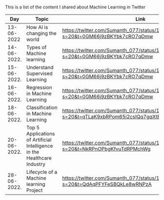 This is a list of the content I shared about Machine Learning in Twitter





| Day           | Topic | Link|
| ------------- | ------------- |------------- |
| 13-06-2022    |How AI is changing the world|https://twitter.com/Sumanth_077/status/1536378329774755842?s=20&t=0GM66j9zBKYbk7cRO7qDmw|
| 14-06-2022.   |Types of Machine learning|https://twitter.com/Sumanth_077/status/1536615273930797056?s=20&t=0GM66j9zBKYbk7cRO7qDmw|
| 15-06-2022.   |Understand Supervised Learning|https://twitter.com/Sumanth_077/status/1537023417982910464?s=20&t=0GM66j9zBKYbk7cRO7qDmw|
| 16-06-2022.   |Regression in Machine Learning|https://twitter.com/Sumanth_077/status/1537448018223300610?s=20&t=0GM66j9zBKYbk7cRO7qDmw|
| 18-06-2022.   |Classification in Machine Learning|https://twitter.com/Sumanth_077/status/1538147823761313792?s=20&t=qTLaK9xbRPom65j2csIQq7gqXtBYIY2QoDAEUusfg1U|
| 20-06-2022.   |Top 5 Applications of Artificial Intelligence in the Healthcare Industry|https://twitter.com/Sumanth_077/status/1538898139867799552?s=20&t=NkRPnOPbgKfvuTdRPMchWg|
| 28-06-2022.   |Lifecycle of a Machine learning Project|https://twitter.com/Sumanth_077/status/1541370080264482817?s=20&t=QdAqPFYFeSBQkLe8wRNPzA|
